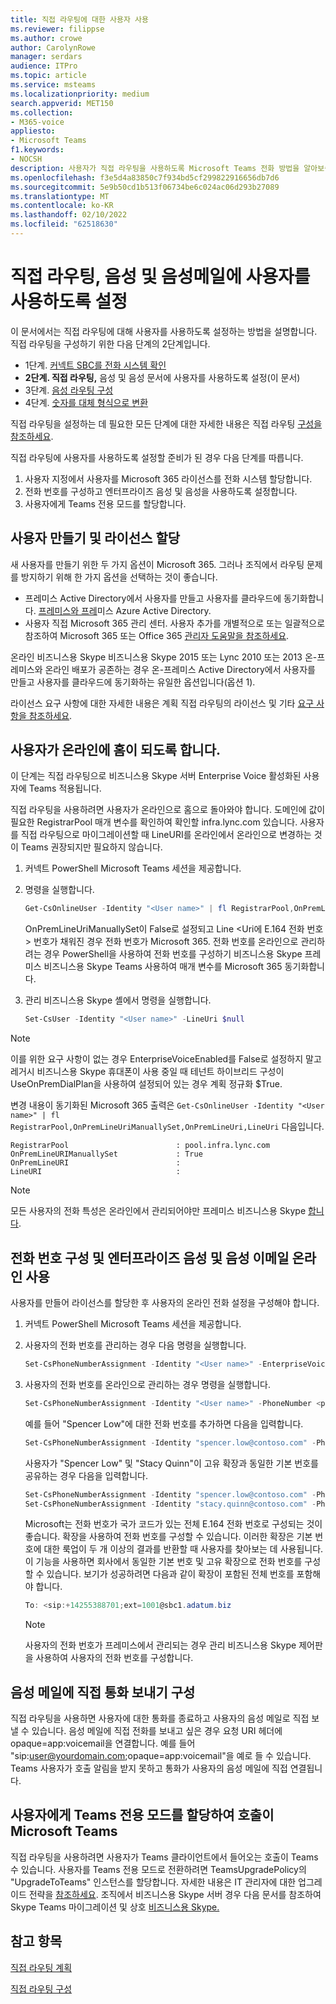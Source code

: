 ```yaml
---
title: 직접 라우팅에 대한 사용자 사용
ms.reviewer: filippse
ms.author: crowe
author: CarolynRowe
manager: serdars
audience: ITPro
ms.topic: article
ms.service: msteams
ms.localizationpriority: medium
search.appverid: MET150
ms.collection:
- M365-voice
appliesto:
- Microsoft Teams
f1.keywords:
- NOCSH
description: 사용자가 직접 라우팅을 사용하도록 Microsoft Teams 전화 방법을 알아보습니다.
ms.openlocfilehash: f3e5d4a83850c7f934bd5cf299822916656db7d6
ms.sourcegitcommit: 5e9b50cd1b513f06734be6c024ac06d293b27089
ms.translationtype: MT
ms.contentlocale: ko-KR
ms.lasthandoff: 02/10/2022
ms.locfileid: "62518630"
---
```

# <a name="enable-users-for-direct-routing-voice-and-voicemail"></a>직접 라우팅, 음성 및 음성메일에 사용자를 사용하도록 설정

이 문서에서는 직접 라우팅에 대해 사용자를 사용하도록 설정하는 방법을 설명합니다. 직접 라우팅을 구성하기 위한 다음 단계의 2단계입니다.

- 1단계. [커넥트 SBC를 전화 시스템 확인](direct-routing-connect-the-sbc.md) 
- **2단계. 직접 라우팅,**   음성 및 음성 문서에 사용자를 사용하도록 설정(이 문서)
- 3단계. [음성 라우팅 구성](direct-routing-voice-routing.md)
- 4단계. [숫자를 대체 형식으로 변환](direct-routing-translate-numbers.md) 


직접 라우팅을 설정하는 데 필요한 모든 단계에 대한 자세한 내용은 직접 라우팅 [구성을 참조하세요](direct-routing-configure.md).

직접 라우팅에 사용자를 사용하도록 설정할 준비가 된 경우 다음 단계를 따릅니다. 

1. 사용자 지정에서 사용자를 Microsoft 365 라이선스를 전화 시스템 할당합니다.  
2. 전화 번호를 구성하고 엔터프라이즈 음성 및 음성을 사용하도록 설정합니다. 
3. 사용자에게 Teams 전용 모드를 할당합니다.

## <a name="create-a-user-and-assign-the-license"></a>사용자 만들기 및 라이선스 할당

새 사용자를 만들기 위한 두 가지 옵션이 Microsoft 365. 그러나 조직에서 라우팅 문제를 방지하기 위해 한 가지 옵션을 선택하는 것이 좋습니다. 

- 프레미스 Active Directory에서 사용자를 만들고 사용자를 클라우드에 동기화합니다. [프레미스와 프레](/azure/active-directory/connect/active-directory-aadconnect)미스 Azure Active Directory.
- 사용자 직접 Microsoft 365 관리 센터. 사용자 추가를 개별적으로 또는 일괄적으로 참조하여 Microsoft 365 또는 Office 365 [관리자 도움말을 참조하세요](https://support.office.com/article/Add-users-individually-or-in-bulk-to-Office-365-Admin-Help-1970f7d6-03b5-442f-b385-5880b9c256ec). 

온라인 비즈니스용 Skype 비즈니스용 Skype 2015 또는 Lync 2010 또는 2013 온-프레미스와 온라인 배포가 공존하는 경우 온-프레미스 Active Directory에서 사용자를 만들고 사용자를 클라우드에 동기화하는 유일한 옵션입니다(옵션 1). 

라이선스 요구 사항에 대한 자세한 내용은 계획 [](direct-routing-plan.md#licensing-and-other-requirements) 직접 라우팅의 라이선스 및 기타 [요구 사항을 참조하세요](direct-routing-plan.md).

## <a name="ensure-that-the-user-is-homed-online"></a>사용자가 온라인에 홈이 되도록 합니다. 

이 단계는 직접 라우팅으로 비즈니스용 Skype 서버 Enterprise Voice 활성화된 사용자에 Teams 적용됩니다.

직접 라우팅을 사용하려면 사용자가 온라인으로 홈으로 돌아와야 합니다. 도메인에 값이 필요한 RegistrarPool 매개 변수를 확인하여 확인할 infra.lync.com 있습니다. 사용자를 직접 라우팅으로 마이그레이션할 때 LineURI를 온라인에서 온라인으로 변경하는 것이 Teams 권장되지만 필요하지 않습니다. 

1. 커넥트 PowerShell Microsoft Teams 세션을 제공합니다.

2. 명령을 실행합니다. 

    ```PowerShell
    Get-CsOnlineUser -Identity "<User name>" | fl RegistrarPool,OnPremLineUriManuallySet,OnPremLineUri,LineUri
    ``` 
    OnPremLineUriManuallySet이 False로 설정되고 Line <Uri에 E.164 전화 번호> 번호가 채워진 경우 전화 번호가 Microsoft 365. 전화 번호를 온라인으로 관리하려는 경우 PowerShell을 사용하여 전화 번호를 구성하기 비즈니스용 Skype 프레미스 비즈니스용 Skype Teams 사용하여 매개 변수를 Microsoft 365 동기화합니다. 

1. 관리 비즈니스용 Skype 셸에서 명령을 실행합니다. 

   ```PowerShell
   Set-CsUser -Identity "<User name>" -LineUri $null
    ``` 
 > [!NOTE]
 > 이를 위한 요구 사항이 없는 경우 EnterpriseVoiceEnabled를 False로 설정하지 말고 레거시 비즈니스용 Skype 휴대폰이 사용 중일 때 테넌트 하이브리드 구성이 UseOnPremDialPlan을 사용하여 설정되어 있는 경우 계획 정규화 $True. 
    
   변경 내용이 동기화된 Microsoft 365 출력은 `Get-CsOnlineUser -Identity "<User name>" | fl RegistrarPool,OnPremLineUriManuallySet,OnPremLineUri,LineUri` 다음입니다.

   ```console
   RegistrarPool                        : pool.infra.lync.com
   OnPremLineURIManuallySet             : True
   OnPremLineURI                        : 
   LineURI                              : 
   ```
 > [!NOTE]
 > 모든 사용자의 전화 특성은 온라인에서 관리되어야만 프레미스 비즈니스용 Skype [합니다](/skypeforbusiness/hybrid/decommission-on-prem-overview). 

## <a name="configure-the-phone-number-and-enable-enterprise-voice-and-voicemail-online"></a>전화 번호 구성 및 엔터프라이즈 음성 및 음성 이메일 온라인 사용 

사용자를 만들어 라이선스를 할당한 후 사용자의 온라인 전화 설정을 구성해야 합니다. 

1. 커넥트 PowerShell Microsoft Teams 세션을 제공합니다. 

2. 사용자의 전화 번호를 관리하는 경우 다음 명령을 실행합니다. 

    ```PowerShell
    Set-CsPhoneNumberAssignment -Identity "<User name>" -EnterpriseVoiceEnabled $true
    ```
3. 사용자의 전화 번호를 온라인으로 관리하는 경우 명령을 실행합니다. 
 
    ```PowerShell
    Set-CsPhoneNumberAssignment -Identity "<User name>" -PhoneNumber <phone number> -PhoneNumberType DirectRouting
    ```
    
    예를 들어 "Spencer Low"에 대한 전화 번호를 추가하면 다음을 입력합니다. 

    ```PowerShell
    Set-CsPhoneNumberAssignment -Identity "spencer.low@contoso.com" -PhoneNumber "+14255388797" -PhoneNumberType DirectRouting
    ```
    사용자가 "Spencer Low" 및 "Stacy Quinn"이 고유 확장과 동일한 기본 번호를 공유하는 경우 다음을 입력합니다.
    
    ```PowerShell
    Set-CsPhoneNumberAssignment -Identity "spencer.low@contoso.com" -PhoneNumber "+14255388701;ext=1001" -PhoneNumberType DirectRouting
    Set-CsPhoneNumberAssignment -Identity "stacy.quinn@contoso.com" -PhoneNumber "+14255388701;ext=1002" -PhoneNumberType DirectRouting
    ```

    Microsoft는 전화 번호가 국가 코드가 있는 전체 E.164 전화 번호로 구성되는 것이 좋습니다. 확장을 사용하여 전화 번호를 구성할 수 있습니다. 이러한 확장은 기본 번호에 대한 룩업이 두 개 이상의 결과를 반환할 때 사용자를 찾아보는 데 사용됩니다. 이 기능을 사용하면 회사에서 동일한 기본 번호 및 고유 확장으로 전화 번호를 구성할 수 있습니다. 보기가 성공하려면 다음과 같이 확장이 포함된 전체 번호를 포함해야 합니다.
    
    ```PowerShell
    To: <sip:+14255388701;ext=1001@sbc1.adatum.biz
    ```
    
    > [!NOTE]
    > 사용자의 전화 번호가 프레미스에서 관리되는 경우 관리 비즈니스용 Skype 제어판을 사용하여 사용자의 전화 번호를 구성합니다. 


## <a name="configure-sending-calls-directly-to-voicemail"></a>음성 메일에 직접 통화 보내기 구성

직접 라우팅을 사용하면 사용자에 대한 통화를 종료하고 사용자의 음성 메일로 직접 보낼 수 있습니다. 음성 메일에 직접 전화를 보내고 싶은 경우 요청 URI 헤더에 opaque=app:voicemail을 연결합니다. 예를 들어 "sip:user@yourdomain.com;opaque=app:voicemail"을 예로 들 수 있습니다. Teams 사용자가 호출 알림을 받지 못하고 통화가 사용자의 음성 메일에 직접 연결됩니다.

## <a name="assign-teams-only-mode-to-users-to-ensure-calls-land-in-microsoft-teams"></a>사용자에게 Teams 전용 모드를 할당하여 호출이 Microsoft Teams

직접 라우팅을 사용하려면 사용자가 Teams 클라이언트에서 들어오는 호출이 Teams 수 있습니다. 사용자를 Teams 전용 모드로 전환하려면 TeamsUpgradePolicy의 "UpgradeToTeams" 인스턴스를 할당합니다. 자세한 내용은 IT 관리자에 대한 업그레이드 전략을 [참조하세요](upgrade-to-teams-on-prem-implement.md). 조직에서 비즈니스용 Skype 서버 경우 다음 문서를 참조하여 Skype Teams 마이그레이션 및 상호 [비즈니스용 Skype.](migration-interop-guidance-for-teams-with-skype.md)

## <a name="see-also"></a>참고 항목

[직접 라우팅 계획](direct-routing-plan.md)

[직접 라우팅 구성](direct-routing-configure.md)
